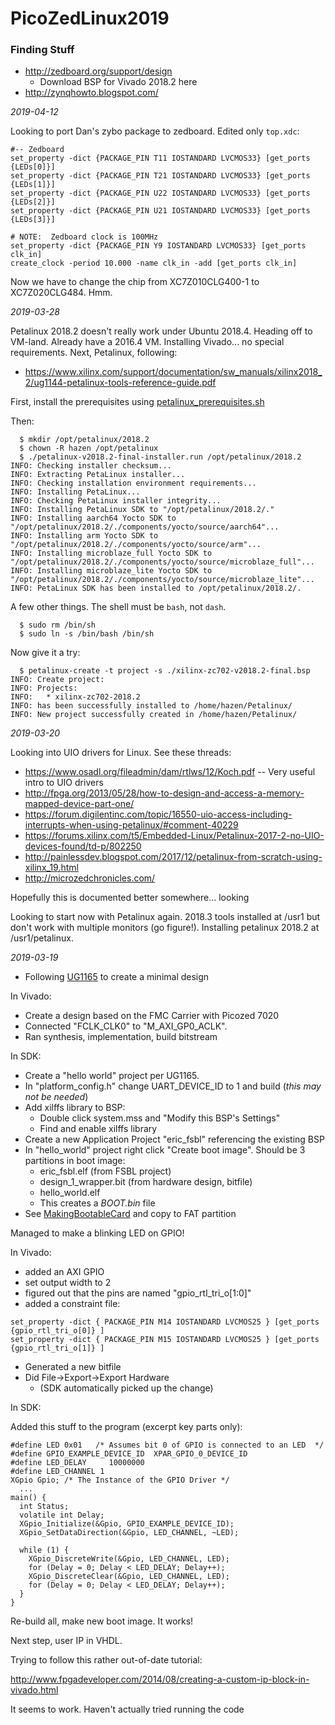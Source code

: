 # PicoZedLinux2019

### Finding Stuff

 * http://zedboard.org/support/design
   * Download BSP for Vivado 2018.2 here
 * http://zynqhowto.blogspot.com/

*2019-04-12*

Looking to port Dan's zybo package to zedboard. Edited only `top.xdc`:

```
#-- Zedboard
set_property -dict {PACKAGE_PIN T11 IOSTANDARD LVCMOS33} [get_ports {LEDs[0]}]
set_property -dict {PACKAGE_PIN T21 IOSTANDARD LVCMOS33} [get_ports {LEDs[1]}]
set_property -dict {PACKAGE_PIN U22 IOSTANDARD LVCMOS33} [get_ports {LEDs[2]}]
set_property -dict {PACKAGE_PIN U21 IOSTANDARD LVCMOS33} [get_ports {LEDs[3]}]

# NOTE:  Zedboard clock is 100MHz
set_property -dict {PACKAGE_PIN Y9 IOSTANDARD LVCMOS33} [get_ports clk_in]
create_clock -period 10.000 -name clk_in -add [get_ports clk_in]
```

Now we have to change the chip from XC7Z010CLG400-1 to XC7Z020CLG484.  Hmm.



*2019-03-28*

Petalinux 2018.2 doesn't really work under Ubuntu 2018.4.  Heading off to VM-land.
Already have a 2016.4 VM.  Installing Vivado... no special requirements.
Next, Petalinux, following:

 * https://www.xilinx.com/support/documentation/sw_manuals/xilinx2018_2/ug1144-petalinux-tools-reference-guide.pdf

First, install the prerequisites using [petalinux_prerequisites.sh](http://gauss.bu.edu/svn/zynq-utilities/Installation/2018.2/petalinux_prerequisites.sh)

Then:

```
  $ mkdir /opt/petalinux/2018.2
  $ chown -R hazen /opt/petalinux
  $ ./petalinux-v2018.2-final-installer.run /opt/petalinux/2018.2
INFO: Checking installer checksum...
INFO: Extracting PetaLinux installer...
INFO: Checking installation environment requirements...
INFO: Installing PetaLinux...
INFO: Checking PetaLinux installer integrity...
INFO: Installing PetaLinux SDK to "/opt/petalinux/2018.2/."
INFO: Installing aarch64 Yocto SDK to "/opt/petalinux/2018.2/./components/yocto/source/aarch64"...
INFO: Installing arm Yocto SDK to "/opt/petalinux/2018.2/./components/yocto/source/arm"...
INFO: Installing microblaze_full Yocto SDK to "/opt/petalinux/2018.2/./components/yocto/source/microblaze_full"...
INFO: Installing microblaze_lite Yocto SDK to "/opt/petalinux/2018.2/./components/yocto/source/microblaze_lite"...
INFO: PetaLinux SDK has been installed to /opt/petalinux/2018.2/.
```

A few other things.  The shell must be `bash`, not `dash`.
```
  $ sudo rm /bin/sh
  $ sudo ln -s /bin/bash /bin/sh
```

Now give it a try:
```
  $ petalinux-create -t project -s ./xilinx-zc702-v2018.2-final.bsp
INFO: Create project:
INFO: Projects:
INFO: 	* xilinx-zc702-2018.2
INFO: has been successfully installed to /home/hazen/Petalinux/
INFO: New project successfully created in /home/hazen/Petalinux/
```

*2019-03-20*

Looking into UIO drivers for Linux.  See these threads:

 * https://www.osadl.org/fileadmin/dam/rtlws/12/Koch.pdf -- Very useful intro to UIO drivers
 * http://fpga.org/2013/05/28/how-to-design-and-access-a-memory-mapped-device-part-one/
 * https://forum.digilentinc.com/topic/16550-uio-access-including-interrupts-when-using-petalinux/#comment-40229
 * https://forums.xilinx.com/t5/Embedded-Linux/Petalinux-2017-2-no-UIO-devices-found/td-p/802250
 * http://painlessdev.blogspot.com/2017/12/petalinux-from-scratch-using-xilinx_19.html
 * http://microzedchronicles.com/

Hopefully this is documented better somewhere... looking

Looking to start now with Petalinux again.  2018.3 tools installed at /usr1 but don't work with multiple monitors (go figure!).  Installing petalinux 2018.2 at /usr1/petalinux.


*2019-03-19*

 * Following [UG1165](https://www.xilinx.com/support/documentation/sw_manuals/xilinx2018_2/ug1165-zynq-embedded-design-tutorial.pdf) to create a minimal design

In Vivado:

 * Create a design based on the FMC Carrier with Picozed 7020
 * Connected "FCLK_CLK0" to "M_AXI_GP0_ACLK".
 * Ran synthesis, implementation, build bitstream

In SDK:

 * Create a "hello world" project per UG1165.
 * In "platform_config.h" change UART_DEVICE_ID to 1 and build (_this may not be needed_)
 * Add xilffs library to BSP:
   * Double click system.mss and "Modify this BSP's Settings"
   * Find and enable xilffs library
 * Create a new Application Project "eric_fsbl" referencing the existing BSP
 * In "hello_world" project right click "Create boot image".  Should be 3 partitions in boot image:
   * eric_fsbl.elf (from FSBL project)
   * design_1_wrapper.bit (from hardware design, bitfile)
   * hello_world.elf
   * This creates a *BOOT.bin* file
 * See [MakingBootableCard](MakingBootableCard.md) and copy to FAT partition

Managed to make a blinking LED on GPIO!

In Vivado:

 * added an AXI GPIO
 * set output width to 2
 * figured out that the pins are named "gpio_rtl_tri_o[1:0]"
 * added a constraint file:

```
set_property -dict { PACKAGE_PIN M14 IOSTANDARD LVCMOS25 } [get_ports {gpio_rtl_tri_o[0]} ]
set_property -dict { PACKAGE_PIN M15 IOSTANDARD LVCMOS25 } [get_ports {gpio_rtl_tri_o[1]} ]
```

 * Generated a new bitfile
 * Did File->Export->Export Hardware
   * (SDK automatically picked up the change)

In SDK:

Added this stuff to the program (excerpt key parts only):

```
#define LED 0x01   /* Assumes bit 0 of GPIO is connected to an LED  */
#define GPIO_EXAMPLE_DEVICE_ID  XPAR_GPIO_0_DEVICE_ID
#define LED_DELAY     10000000
#define LED_CHANNEL 1
XGpio Gpio; /* The Instance of the GPIO Driver */
  ...
main() {
  int Status;
  volatile int Delay;
  XGpio_Initialize(&Gpio, GPIO_EXAMPLE_DEVICE_ID);
  XGpio_SetDataDirection(&Gpio, LED_CHANNEL, ~LED);

  while (1) {
    XGpio_DiscreteWrite(&Gpio, LED_CHANNEL, LED);
    for (Delay = 0; Delay < LED_DELAY; Delay++);
    XGpio_DiscreteClear(&Gpio, LED_CHANNEL, LED);
    for (Delay = 0; Delay < LED_DELAY; Delay++);
  }
}
```

Re-build all, make new boot image.  It works!

Next step, user IP in VHDL.

Trying to follow this rather out-of-date tutorial:

http://www.fpgadeveloper.com/2014/08/creating-a-custom-ip-block-in-vivado.html

It seems to work.  Haven't actually tried running the code
